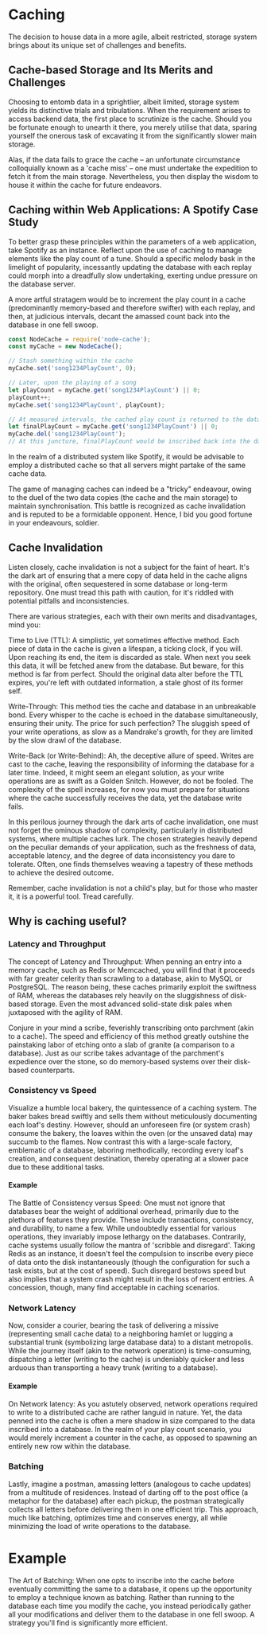 # Caching

The decision to house data in a more agile, albeit restricted, storage system brings about its unique set of challenges and benefits.

## Cache-based Storage and Its Merits and Challenges

Choosing to entomb data in a sprightlier, albeit limited, storage system yields its distinctive trials and tribulations. When the requirement arises to access backend data, the first place to scrutinize is the cache. Should you be fortunate enough to unearth it there, you merely utilise that data, sparing yourself the onerous task of excavating it from the significantly slower main storage.

Alas, if the data fails to grace the cache – an unfortunate circumstance colloquially known as a 'cache miss' – one must undertake the expedition to fetch it from the main storage. Nevertheless, you then display the wisdom to house it within the cache for future endeavors.

## Caching within Web Applications: A Spotify Case Study

To better grasp these principles within the parameters of a web application, take Spotify as an instance. Reflect upon the use of caching to manage elements like the play count of a tune. Should a specific melody bask in the limelight of popularity, incessantly updating the database with each replay could morph into a dreadfully slow undertaking, exerting undue pressure on the database server.

A more artful stratagem would be to increment the play count in a cache (predominantly memory-based and therefore swifter) with each replay, and then, at judicious intervals, decant the amassed count back into the database in one fell swoop.

```javascript
const NodeCache = require('node-cache');
const myCache = new NodeCache();

// Stash something within the cache
myCache.set('song1234PlayCount', 0);

// Later, upon the playing of a song
let playCount = myCache.get('song1234PlayCount') || 0;
playCount++;
myCache.set('song1234PlayCount', playCount);

// At measured intervals, the cached play count is returned to the database and the cache is purged
let finalPlayCount = myCache.get('song1234PlayCount') || 0;
myCache.del('song1234PlayCount');
// At this juncture, finalPlayCount would be inscribed back into the database
```

In the realm of a distributed system like Spotify, it would be advisable to employ a distributed cache so that all servers might partake of the same cache data.

The game of managing caches can indeed be a "tricky" endeavour, owing to the duel of the two data copies (the cache and the main storage) to maintain synchronisation. This battle is recognized as cache invalidation and is reputed to be a formidable opponent. Hence, I bid you good fortune in your endeavours, soldier.

## Cache Invalidation

Listen closely, cache invalidation is not a subject for the faint of heart. It's the dark art of ensuring that a mere copy of data held in the cache aligns with the original, often sequestered in some database or long-term repository. One must tread this path with caution, for it's riddled with potential pitfalls and inconsistencies.

There are various strategies, each with their own merits and disadvantages, mind you:

Time to Live (TTL): A simplistic, yet sometimes effective method. Each piece of data in the cache is given a lifespan, a ticking clock, if you will. Upon reaching its end, the item is discarded as stale. When next you seek this data, it will be fetched anew from the database. But beware, for this method is far from perfect. Should the original data alter before the TTL expires, you're left with outdated information, a stale ghost of its former self.

Write-Through: This method ties the cache and database in an unbreakable bond. Every whisper to the cache is echoed in the database simultaneously, ensuring their unity. The price for such perfection? The sluggish speed of your write operations, as slow as a Mandrake's growth, for they are limited by the slow drawl of the database.

Write-Back (or Write-Behind): Ah, the deceptive allure of speed. Writes are cast to the cache, leaving the responsibility of informing the database for a later time. Indeed, it might seem an elegant solution, as your write operations are as swift as a Golden Snitch. However, do not be fooled. The complexity of the spell increases, for now you must prepare for situations where the cache successfully receives the data, yet the database write fails.

In this perilous journey through the dark arts of cache invalidation, one must not forget the ominous shadow of complexity, particularly in distributed systems, where multiple caches lurk. The chosen strategies heavily depend on the peculiar demands of your application, such as the freshness of data, acceptable latency, and the degree of data inconsistency you dare to tolerate. Often, one finds themselves weaving a tapestry of these methods to achieve the desired outcome.

Remember, cache invalidation is not a child's play, but for those who master it, it is a powerful tool. Tread carefully.

## Why is caching useful?

### Latency and Throughput

The concept of Latency and Throughput: When penning an entry into a memory cache, such as Redis or Memcached, you will find that it proceeds with far greater celerity than scrawling to a database, akin to MySQL or PostgreSQL. The reason being, these caches primarily exploit the swiftness of RAM, whereas the databases rely heavily on the sluggishness of disk-based storage. Even the most advanced solid-state disk pales when juxtaposed with the agility of RAM.

Conjure in your mind a scribe, feverishly transcribing onto parchment (akin to a cache). The speed and efficiency of this method greatly outshine the painstaking labor of etching onto a slab of granite (a comparison to a database). Just as our scribe takes advantage of the parchment's expedience over the stone, so do memory-based systems over their disk-based counterparts.

### Consistency vs Speed

Visualize a humble local bakery, the quintessence of a caching system. The baker bakes bread swiftly and sells them without meticulously documenting each loaf's destiny. However, should an unforeseen fire (or system crash) consume the bakery, the loaves within the oven (or the unsaved data) may succumb to the flames. Now contrast this with a large-scale factory, emblematic of a database, laboring methodically, recording every loaf's creation, and consequent destination, thereby operating at a slower pace due to these additional tasks.

#### Example

The Battle of Consistency versus Speed: One must not ignore that databases bear the weight of additional overhead, primarily due to the plethora of features they provide. These include transactions, consistency, and durability, to name a few. While undoubtedly essential for various operations, they invariably impose lethargy on the databases. Contrarily, cache systems usually follow the mantra of 'scribble and disregard'. Taking Redis as an instance, it doesn't feel the compulsion to inscribe every piece of data onto the disk instantaneously (though the configuration for such a task exists, but at the cost of speed). Such disregard bestows speed but also implies that a system crash might result in the loss of recent entries. A concession, though, many find acceptable in caching scenarios.

### Network Latency

Now, consider a courier, bearing the task of delivering a missive (representing small cache data) to a neighboring hamlet or lugging a substantial trunk (symbolizing large database data) to a distant metropolis. While the journey itself (akin to the network operation) is time-consuming, dispatching a letter (writing to the cache) is undeniably quicker and less arduous than transporting a heavy trunk (writing to a database).

#### Example

On Network latency: As you astutely observed, network operations required to write to a distributed cache are rather languid in nature. Yet, the data penned into the cache is often a mere shadow in size compared to the data inscribed into a database. In the realm of your play count scenario, you would merely increment a counter in the cache, as opposed to spawning an entirely new row within the database.

### Batching

Lastly, imagine a postman, amassing letters (analogous to cache updates) from a multitude of residences. Instead of darting off to the post office (a metaphor for the database) after each pickup, the postman strategically collects all letters before delivering them in one efficient trip. This approach, much like batching, optimizes time and conserves energy, all while minimizing the load of write operations to the database.

# Example

The Art of Batching: When one opts to inscribe into the cache before eventually committing the same to a database, it opens up the opportunity to employ a technique known as batching. Rather than running to the database each time you modify the cache, you instead periodically gather all your modifications and deliver them to the database in one fell swoop. A strategy you'll find is significantly more efficient.
